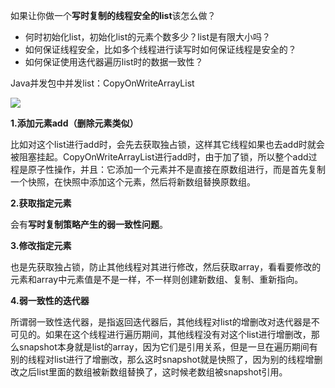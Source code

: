 如果让你做一个**写时复制的线程安全的list**该怎么做？

- 何时初始化list，初始化list的元素个数多少？list是有限大小吗？
- 如何保证线程安全，比如多个线程进行读写时如何保证线程是安全的？
- 如何保证使用迭代器遍历list时的数据一致性？

Java并发包中并发list：CopyOnWriteArrayList

![](https://winterliublog.oss-cn-beijing.aliyuncs.com/winterliu-notes/concurrent/20201016152019.png)

**1.添加元素add（删除元素类似）**

比如对这个list进行add时，会先去获取独占锁，这样其它线程如果也去add时就会被阻塞挂起。CopyOnWriteArrayList进行add时，由于加了锁，所以整个add过程是原子性操作，并且：它添加一个元素并不是直接在原数组进行，而是首先复制一个快照，在快照中添加这个元素，然后将新数组替换原数组。

**2.获取指定元素**

会有**写时复制策略产生的弱一致性问题**。

**3.修改指定元素**

也是先获取独占锁，防止其他线程对其进行修改，然后获取array，看看要修改的元素和array中元素值是不是一样，不一样则创建新数组、复制、重新指向。

**4.弱一致性的迭代器**

所谓弱一致性迭代器，是指返回迭代器后，其他线程对list的增删改对迭代器是不可见的。如果在这个线程进行遍历期间，其他线程没有对这个list进行增删改，那么snapshot本身就是list的array，因为它们是引用关系，但是一旦在遍历期间有别的线程对list进行了增删改，那么这时snapshot就是快照了，因为别的线程增删改之后list里面的数组被新数组替换了，这时候老数组被snapshot引用。